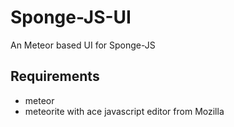 Sponge-JS-UI
============

An Meteor based UI for Sponge-JS

Requirements
------------
* meteor
* meteorite with ace javascript editor from Mozilla
